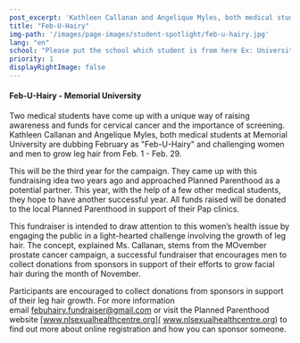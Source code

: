 ```yaml
---
post_excerpt: 'Kathleen Callanan and Angelique Myles, both medical students at Memorial University are dubbing February as "Feb-U-Hairy" and challenging women and men to grow leg hair from Feb. 1 - Feb. 29.'
title: "Feb-U-Hairy"
img-path: '/images/page-images/student-spotlight/feb-u-hairy.jpg'
lang: "en"
school: "Please put the school which student is from here Ex: University of Alberta"
priority: 1
displayRightImage: false
---
```

#### **Feb-U-Hairy - Memorial University**

Two medical students have come up with a unique way of raising awareness and funds for cervical cancer and the importance of screening.  
Kathleen Callanan and Angelique Myles, both medical students at Memorial University are dubbing February as "Feb-U-Hairy" and challenging women and men to grow leg hair from Feb. 1 - Feb. 29.

This will be the third year for the campaign. They came up with this fundraising idea two years ago and approached Planned Parenthood as a potential partner. This year, with the help of a few other medical students, they hope to have another successful year. All funds raised will be donated to the local Planned Parenthood in support of their Pap clinics.

This fundraiser is intended to draw attention to this women’s health issue by engaging the public in a light-hearted challenge involving the growth of leg hair. The concept, explained Ms. Callanan, stems from the MOvember prostate cancer campaign, a successful fundraiser that encourages men to collect donations from sponsors in support of their efforts to grow facial hair during the month of November.

Participants are encouraged to collect donations from sponsors in support of their leg hair growth. For more information email [febuhairy.fundraiser@gmail.com](javascript:void(location.href='mailto:'+String.fromCharCode(102,101,98,117,104,97,105,114,121,46,102,117,110,100,114,97,105,115,101,114,64,103,109,97,105,108,46,99,111,109))) or visit the Planned Parenthood website [www.nlsexualhealthcentre.org]( www.nlsexualhealthcentre.org) to find out more about online registration and how you can sponsor someone.
